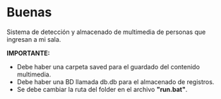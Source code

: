 <h1>Buenas</h1>

Sistema de detección y almacenado de multimedia de personas que ingresan a mi sala.

<b>IMPORTANTE:</b>

- Debe haber una carpeta saved para el guardado del contenido multimedia.
- Debe haber una BD llamada db.db para el almacenado de registros.
- Se debe cambiar la ruta del folder en el archivo <b>"run.bat"</b>.